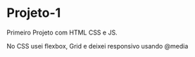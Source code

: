 # Projeto-1
 Primeiro Projeto com HTML CSS e JS.
 
 No CSS usei flexbox, Grid e deixei responsivo usando @media